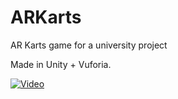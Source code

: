 # ARKarts
AR Karts game for a university project


Made in Unity + Vuforia.

[![Video](https://img.youtube.com/vi/f_bl9zQXnmE/0.jpg)](https://www.youtube.com/watch?v=f_bl9zQXnmE)
